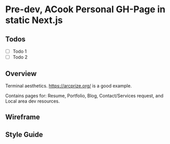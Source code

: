 # Pre-dev, ACook Personal GH-Page in static Next.js

## Todos

- [ ] Todo 1
- [ ] Todo 2

## Overview

Terminal aesthetics. https://arcprize.org/ is a good example.

Contains pages for: Resume, Portfolio, Blog, Contact/Services request, and Local area dev resources.

## Wireframe

## Style Guide